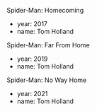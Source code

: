 Spider-Man: Homecoming
- year: 2017
- name: Tom Holland

Spider-Man: Far From Home
- year: 2019
- name: Tom Holland

Spider-Man: No Way Home
- year: 2021
- name: Tom Holland
